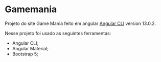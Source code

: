 # Gamemania

Projeto do site Game Mania feito em angular [Angular CLI](https://github.com/angular/angular-cli) version 13.0.2.

Nesse projeto foi usado as seguintes ferramentas:

* Angular CLI;
* Angular Material;
* Bootstrap 5;
